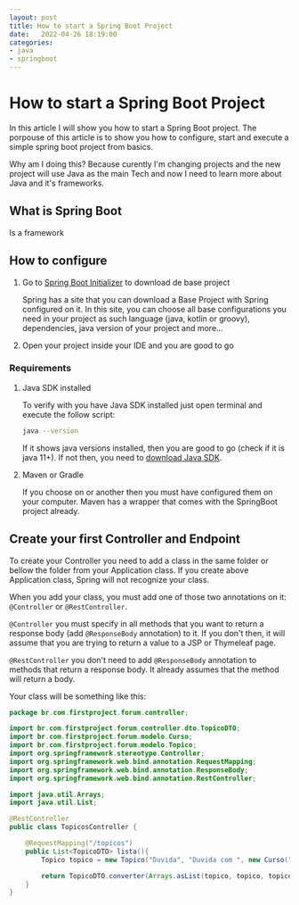 ```yaml
---
layout: post
title: How to start a Spring Boot Project
date:   2022-04-26 18:19:00
categories: 
- java
- springboot
---
```


# How to start a Spring Boot Project

In this article I will show you how to start a Spring Boot project. The porpouse of this article is to show you how to configure, start and execute a simple spring boot project from basics.

Why am I doing this? Because curently I'm changing projects and the new project will use Java as the main Tech and now I need to learn more about Java and it's frameworks.

## What is Spring Boot

Is a framework 

## How to configure

1. Go to [Spring Boot Initializer](https://start.spring.io/) to download de base project

    Spring has a site that you can download a Base Project with Spring configured on it. In this site, you can choose all base configurations you need in your project as such language (java, kotlin or groovy), dependencies, java version of your project and more...

1. Open your project inside your IDE and you are good to go

### Requirements

1. Java SDK installed

    To verify with you have Java SDK installed just open terminal and execute the follow script:
    
    ```bash
    java --version
    ```
    
    If it shows java versions installed, then you are good to go (check if it is java 11+). If not then, you need to [download Java SDK](https://www.oracle.com/java/technologies/downloads/).

1. Maven or Gradle

    If you choose on or another then you must have configured them on your computer. Maven has a wrapper that comes with the SpringBoot project already.

## Create your first Controller and Endpoint

To create your Controller you need to add a class in the same folder or bellow the folder from your Application class. If you create above Application class, Spring will not recognize your class.

When you add your class, you must add one of those two annotations on it: ```@Controller``` or ```@RestController```.

```@Controller``` you must specify in all methods that you want to return a response body (add ```@ResponseBody``` annotation) to it. If you don't then, it will assume that you are trying to return a value to a JSP or Thymeleaf page.

```@RestController``` you don't need to add ```@ResponseBody``` annotation to methods that return a response body. It already assumes that the method will return a body.

Your class will be something like this:

```java
package br.com.firstproject.forum.controller;

import br.com.firstproject.forum.controller.dto.TopicoDTO;
import br.com.firstproject.forum.modelo.Curso;
import br.com.firstproject.forum.modelo.Topico;
import org.springframework.stereotype.Controller;
import org.springframework.web.bind.annotation.RequestMapping;
import org.springframework.web.bind.annotation.ResponseBody;
import org.springframework.web.bind.annotation.RestController;

import java.util.Arrays;
import java.util.List;

@RestController
public class TopicosController {

    @RequestMapping("/topicos")
    public List<TopicoDTO> lista(){
        Topico topico = new Topico("Duvida", "Duvida com ", new Curso("Spring", "Programação"));

        return TopicoDTO.converter(Arrays.asList(topico, topico, topico));
    }
}
```


